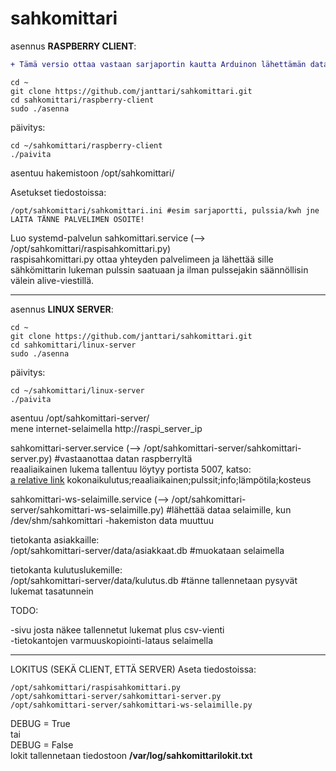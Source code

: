 # sahkomittari
asennus **RASPBERRY CLIENT**:  
```diff
+ Tämä versio ottaa vastaan sarjaportin kautta Arduinon lähettämän datan  
```


    cd ~
    git clone https://github.com/janttari/sahkomittari.git
    cd sahkomittari/raspberry-client
    sudo ./asenna

päivitys:

    cd ~/sahkomittari/raspberry-client
    ./paivita

asentuu hakemistoon /opt/sahkomittari/

Asetukset tiedostoissa:
```
/opt/sahkomittari/sahkomittari.ini #esim sarjaportti, pulssia/kwh jne LAITA TÄNNE PALVELIMEN OSOITE!
```


Luo systemd-palvelun sahkomittari.service (--> /opt/sahkomittari/raspisahkomittari.py)    
raspisahkomittari.py ottaa yhteyden palvelimeen ja lähettää sille sähkömittarin lukeman pulssin saatuaan ja ilman pulssejakin säännöllisin välein alive-viestillä.  

-------
asennus **LINUX SERVER**:

    cd ~
    git clone https://github.com/janttari/sahkomittari.git
    cd sahkomittari/linux-server
    sudo ./asenna 

päivitys: 

    cd ~/sahkomittari/linux-server 
    ./paivita 


asentuu /opt/sahkomittari-server/  
mene internet-selaimella http://raspi_server_ip  
  
 sahkomittari-server.service (--> /opt/sahkomittari-server/sahkomittari-server.py) #vastaanottaa datan raspberryltä  
 reaaliaikainen lukema tallentuu löytyy portista 5007, katso:  
[a relative link](blob/main/linux-server/src/opt/sahkomittari-server/Viestit.py)
 kokonaikulutus;reaaliaikainen;pulssit;info;lämpötila;kosteus  
  
 
sahkomittari-ws-selaimille.service (--> /opt/sahkomittari-server/sahkomittari-ws-selaimille.py) #lähettää dataa selaimille, kun /dev/shm/sahkomittari -hakemiston data muuttuu  
  
  
tietokanta asiakkaille:  
/opt/sahkomittari-server/data/asiakkaat.db #muokataan selaimella  
  
tietokanta kulutuslukemille:  
/opt/sahkomittari-server/data/kulutus.db #tänne tallennetaan pysyvät lukemat tasatunnein  
  
  
TODO:  
  
-sivu josta näkee tallennetut lukemat plus csv-vienti  
-tietokantojen varmuuskopiointi-lataus selaimella  

-------
LOKITUS (SEKÄ CLIENT, ETTÄ SERVER)
Aseta tiedostoissa:
```
/opt/sahkomittari/raspisahkomittari.py
/opt/sahkomittari-server/sahkomittari-server.py
/opt/sahkomittari-server/sahkomittari-ws-selaimille.py
```
DEBUG = True  
tai  
DEBUG = False  
lokit tallennetaan tiedostoon **/var/log/sahkomittarilokit.txt**  

